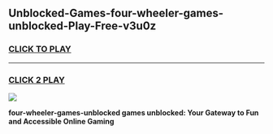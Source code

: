
## Unblocked-Games-four-wheeler-games-unblocked-Play-Free-v3u0z
<h3>
<a href="https://premium76.site?title=four-wheeler-games-unblocked&ref=10A">CLICK TO PLAY</a></h3>
<hr>

<h3>
<a href="https://premium76.site?title=four-wheeler-games-unblocked&ref=10A">CLICK 2 PLAY</a>
  
</h3>

<a href="https://premium76.site?title=four-wheeler-games-unblocked&ref=10A"><img src="https://clearcache.store/games.png"></a>


**four-wheeler-games-unblocked games unblocked: Your Gateway to Fun and Accessible Online Gaming**
